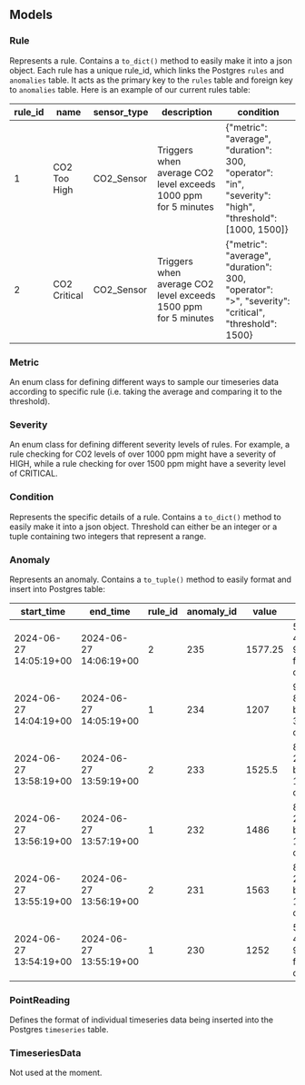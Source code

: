 ## Models

### Rule
Represents a rule. Contains a `to_dict()` method to easily make it into a json object. Each rule has a unique rule_id, which links the Postgres `rules` and `anomalies` table. It acts as the primary key to the `rules` table and foreign key to `anomalies` table. Here is an example of our current rules table: 

rule_id | name         | sensor_type | description                                                    | condition
--------|--------------|-------------|----------------------------------------------------------------|------------------------------------------------------------------------------------------------------
1       | CO2 Too High | CO2_Sensor  | Triggers when average CO2 level exceeds 1000 ppm for 5 minutes | {"metric": "average", "duration": 300, "operator": "in", "severity": "high", "threshold": [1000, 1500]}
2 | CO2 Critical | CO2_Sensor  | Triggers when average CO2 level exceeds 1500 ppm for 5 minutes | {"metric": "average", "duration": 300, "operator": ">", "severity": "critical", "threshold": 1500}

### Metric
An enum class for defining different ways to sample our timeseries data according to specific rule (i.e. taking the average and comparing it to the threshold).

### Severity
An enum class for defining different severity levels of rules. For example, a rule checking for CO2 levels of over 1000 ppm might have a severity of HIGH, while a rule checking for over 1500 ppm might have a severity level of CRITICAL.

### Condition
Represents the specific details of a rule. Contains a `to_dict()` method to easily make it into a json object. Threshold can either be an integer or a tuple containing two integers that represent a range. 

### Anomaly
Represents an anomaly. Contains a `to_tuple()` method to easily format and insert into Postgres table:

start_time              |        end_time        | rule_id | anomaly_id |  value  |               timeseriesid               
------------------------|------------------------|---------|------------|---------|------------------------------------------
 2024-06-27 14:05:19+00 | 2024-06-27 14:06:19+00 |       2 |        235 | 1577.25 | 5e81563a-42ca-4137-9b36-f423a6f27a73-co2
 2024-06-27 14:04:19+00 | 2024-06-27 14:05:19+00 |       1 |        234 |    1207 | 9cdcab62-892c-46c8-b3d2-3d525512576a-co2
 2024-06-27 13:58:19+00 | 2024-06-27 13:59:19+00 |       2 |        233 |  1525.5 | 8493663d-21bf-4fa7-ba8a-163308655319-co2
 2024-06-27 13:56:19+00 | 2024-06-27 13:57:19+00 |       1 |        232 |    1486 | 8493663d-21bf-4fa7-ba8a-163308655319-co2
 2024-06-27 13:55:19+00 | 2024-06-27 13:56:19+00 |       2 |        231 |    1563 | 8493663d-21bf-4fa7-ba8a-163308655319-co2
 2024-06-27 13:54:19+00 | 2024-06-27 13:55:19+00 |       1 |        230 |    1252 | 5e81563a-42ca-4137-9b36-f423a6f27a73-co2

### PointReading
Defines the format of individual timeseries data being inserted into the Postgres `timeseries` table.

### TimeseriesData
Not used at the moment.